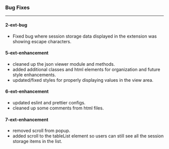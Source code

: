 ### Bug Fixes

---

#### 2-ext-bug

-   Fixed bug where session storage data displayed in the extension was showing escape characters.

#### 5-ext-enhancement

-   cleaned up the json viewer module and methods.
-   added additional classes and html elements for organization and future style enhancements.
-   updated/fixed styles for properly displaying values in the view area.

#### 6-ext-enhancement

-   updated eslint and prettier configs.
-   cleaned up some comments from html files.

#### 7-ext-enhancement

-   removed scroll from popup.
-   added scroll to the tableList element so users can still see all the session storage items in the list.
